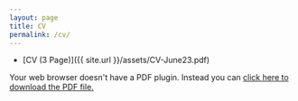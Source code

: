 ```yaml
---
layout: page
title: CV
permalink: /cv/
---
```


* [CV (3 Page)]({{ site.url }}/assets/CV-June23.pdf)

<object data="/assets/CV-June23.pdf" width="1000" height="1000" type='application/pdf'/><p>Your web browser doesn't have a PDF plugin.
  Instead you can <a href="/assets/CV-June23.pdf">click here to
  download the PDF file.</a></p>

